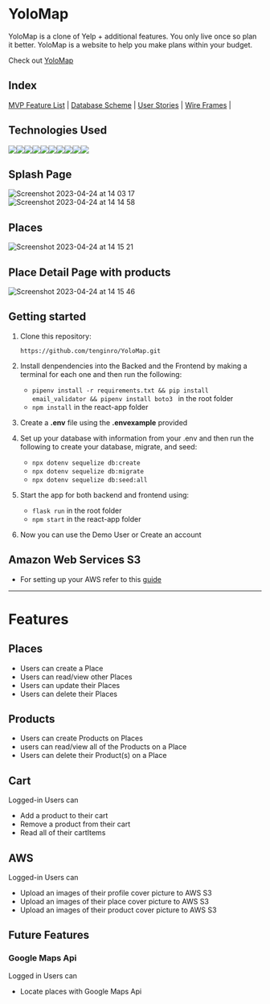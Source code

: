 # YoloMap

YoloMap is a clone of Yelp + additional features. You only live once so plan it better. YoloMap is a website to help you make plans within your budget.

Check out [YoloMap](https://yolomap.onrender.com/)

## Index

[MVP Feature List](https://github.com/tenginro/YoloMap/wiki/Features) |
[Database Scheme](https://github.com/tenginro/YoloMap/wiki/Database-Schema-and-Backend-Routes) |
[User Stories](https://github.com/tenginro/YoloMap/wiki/User-Stories) |
[Wire Frames](https://github.com/tenginro/YoloMap/wiki/Wireframes) |

## Technologies Used

<img src="https://img.shields.io/badge/JavaScript-323330?style=for-the-badge&logo=javascript&logoColor=F7DF1E" /><img src="https://img.shields.io/badge/Node.js-339933?style=for-the-badge&logo=nodedotjs&logoColor=white" /><img src="https://img.shields.io/badge/Express.js-000000?style=for-the-badge&logo=express&logoColor=white" /><img src="https://img.shields.io/badge/PostgreSQL-316192?style=for-the-badge&logo=postgresql&logoColor=white" /><img src="https://img.shields.io/badge/HTML5-E34F26?style=for-the-badge&logo=html5&logoColor=white" /><img src="https://img.shields.io/badge/CSS3-1572B6?style=for-the-badge&logo=css3&logoColor=white" /><img src="https://img.shields.io/badge/React-20232A?style=for-the-badge&logo=react&logoColor=61DAFB" /><img src="https://img.shields.io/badge/Redux-593D88?style=for-the-badge&logo=redux&logoColor=white" /><img src="https://img.shields.io/badge/GitHub-100000?style=for-the-badge&logo=github&logoColor=white" /><img src="https://img.shields.io/badge/Render-41B883?style=for-the-badge&logo=render&logoColor=white)" />

## Splash Page
![Screenshot 2023-04-24 at 14 03 17](https://user-images.githubusercontent.com/108156588/234081442-4e9c39f9-28bc-4651-ad65-eec34990c0e0.png)
![Screenshot 2023-04-24 at 14 14 58](https://user-images.githubusercontent.com/108156588/234081514-9b2ee038-9c9c-44dc-83d6-1fa174f22b77.png)

## Places
![Screenshot 2023-04-24 at 14 15 21](https://user-images.githubusercontent.com/108156588/234081585-c0c237ba-d851-4c3e-824d-cf57dd1c4fd7.png)

## Place Detail Page with products
![Screenshot 2023-04-24 at 14 15 46](https://user-images.githubusercontent.com/108156588/234081658-6bb78c01-6e31-40c6-b3c5-42cb94f960e9.png)

## Getting started

1. Clone this repository:

   `https://github.com/tenginro/YoloMap.git`

2. Install denpendencies into the Backed and the Frontend by making a terminal for each one and then run the following:

   - `pipenv install -r requirements.txt && pip install email_validator && pipenv install boto3 ` in the root folder
   - `npm install` in the react-app folder

3. Create a **.env** file using the **.envexample** provided

4. Set up your database with information from your .env and then run the following to create your database, migrate, and seed:

   - `npx dotenv sequelize db:create`
   - `npx dotenv sequelize db:migrate`
   - `npx dotenv sequelize db:seed:all`

5. Start the app for both backend and frontend using:

   - `flask run` in the root folder
   - `npm start` in the react-app folder

6. Now you can use the Demo User or Create an account

## Amazon Web Services S3

- For setting up your AWS refer to this [guide](https://github.com/jdrichardsappacad/aws-s3-pern-demo)

---

# Features

## Places

- Users can create a Place
- Users can read/view other Places
- Users can update their Places
- Users can delete their Places

## Products

- Users can create Products on Places
- users can read/view all of the Products on a Place
- Users can delete their Product(s) on a Place

## Cart

Logged-in Users can

- Add a product to their cart
- Remove a product from their cart
- Read all of their cartItems

## AWS

Logged-in Users can

- Upload an images of their profile cover picture to AWS S3
- Upload an images of their place cover picture to AWS S3
- Upload an images of their product cover picture to AWS S3

## Future Features

### Google Maps Api

Logged in Users can

- Locate places with Google Maps Api
